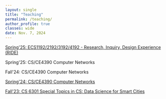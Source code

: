 ```yaml
---
layout: single
title: "Teaching"
permalink: /teaching/
author_profile: true
classes: wide
date: Nov. 7, 2024
---
```


[Spring'25: ECS1192/2192/3192/4192 - Research, Inquiry, Design Experience (RIDE)](https://yi-ding.me/assets/files/Teaching/RIDE-Mobile-LLM-Development.pdf)

Spring'25: CS/CE4390 Computer Networks

Fall'24: CS/CE4390 Computer Networks

[Spring'24: CS/CE4390 Computer Networks](/teaching/spring24-cs4390/)

[Fall'23: CS 6301 Special Topics in CS: Data Science for Smart Cities](/teaching/fall23-cs6301/)





